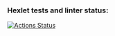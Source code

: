 ### Hexlet tests and linter status:
[![Actions Status](https://github.com/Kverde/python-project-lvl1/workflows/hexlet-check/badge.svg)](https://github.com/Kverde/python-project-lvl1/actions)
